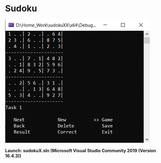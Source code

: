 # Sudoku
![Screenshot](screenshots/sudoku.png)

**Launch: sudokuX.sln (Microsoft Visual Studio Community 2019 (Version 16.4.3))**

